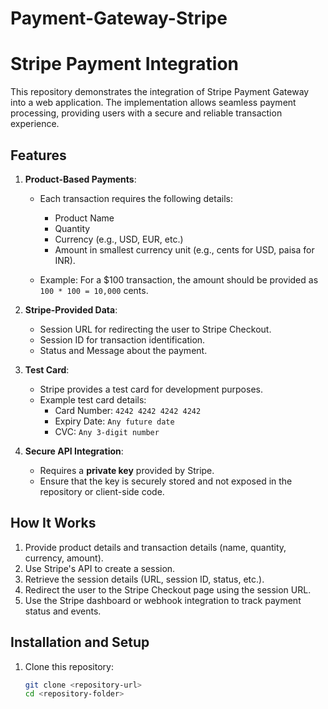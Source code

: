 # Payment-Gateway-Stripe

# Stripe Payment Integration  

This repository demonstrates the integration of Stripe Payment Gateway into a web application. The implementation allows seamless payment processing, providing users with a secure and reliable transaction experience.  

## Features  
1. **Product-Based Payments**:  
   - Each transaction requires the following details:  
     - Product Name  
     - Quantity  
     - Currency (e.g., USD, EUR, etc.)  
     - Amount in smallest currency unit (e.g., cents for USD, paisa for INR).  

   - Example: For a $100 transaction, the amount should be provided as `100 * 100 = 10,000` cents.  

2. **Stripe-Provided Data**:  
   - Session URL for redirecting the user to Stripe Checkout.  
   - Session ID for transaction identification.  
   - Status and Message about the payment.  

3. **Test Card**:  
   - Stripe provides a test card for development purposes.  
   - Example test card details:  
     - Card Number: `4242 4242 4242 4242`  
     - Expiry Date: `Any future date`  
     - CVC: `Any 3-digit number`  

4. **Secure API Integration**:  
   - Requires a **private key** provided by Stripe.  
   - Ensure that the key is securely stored and not exposed in the repository or client-side code.  

## How It Works  
1. Provide product details and transaction details (name, quantity, currency, amount).  
2. Use Stripe's API to create a session.  
3. Retrieve the session details (URL, session ID, status, etc.).  
4. Redirect the user to the Stripe Checkout page using the session URL.  
5. Use the Stripe dashboard or webhook integration to track payment status and events.  

## Installation and Setup  
1. Clone this repository:  
   ```bash  
   git clone <repository-url>  
   cd <repository-folder>  
